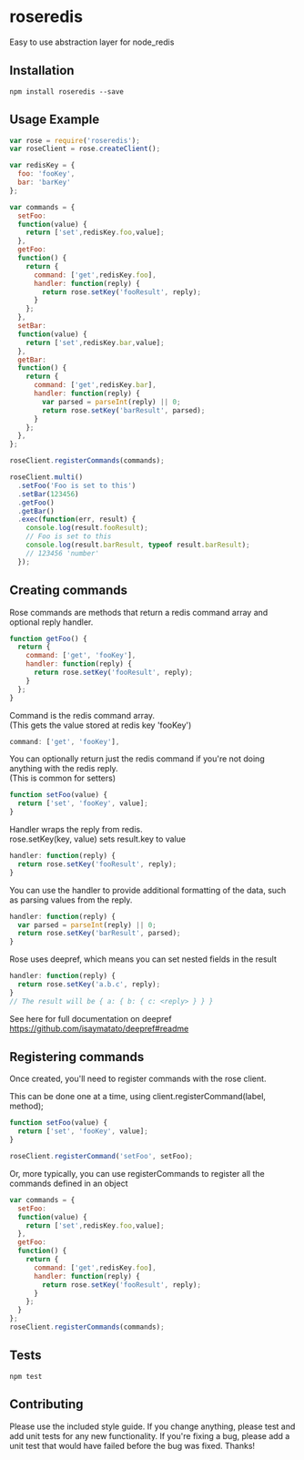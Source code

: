 roseredis
=========

Easy to use abstraction layer for node_redis

## Installation
  ```
  npm install roseredis --save
  ```

## Usage Example

  ```javascript
  var rose = require('roseredis');
  var roseClient = rose.createClient();

  var redisKey = {
    foo: 'fooKey',
    bar: 'barKey'
  };

  var commands = {
    setFoo:
    function(value) {
      return ['set',redisKey.foo,value];
    },
    getFoo:
    function() {
      return {
        command: ['get',redisKey.foo],
        handler: function(reply) {
          return rose.setKey('fooResult', reply);
        }
      };
    },
    setBar:
    function(value) {
      return ['set',redisKey.bar,value];
    },
    getBar:
    function() {
      return {
        command: ['get',redisKey.bar],
        handler: function(reply) {
          var parsed = parseInt(reply) || 0;
          return rose.setKey('barResult', parsed);
        }
      };
    },
  };

  roseClient.registerCommands(commands);

  roseClient.multi()
    .setFoo('Foo is set to this')
    .setBar(123456)
    .getFoo()
    .getBar()
    .exec(function(err, result) {
      console.log(result.fooResult);
      // Foo is set to this
      console.log(result.barResult, typeof result.barResult);
      // 123456 'number'
    });

  ```
## Creating commands

Rose commands are methods that return a redis command array and optional reply handler.

```javascript
function getFoo() {
  return {
    command: ['get', 'fooKey'],
    handler: function(reply) {
      return rose.setKey('fooResult', reply);
    }
  };
}
```
Command is the redis command array.  
(This gets the value stored at redis key 'fooKey')
```javascript
command: ['get', 'fooKey'],
```

You can optionally return just the redis command if you're not doing anything with the redis reply.  
(This is common for setters)
```javascript
function setFoo(value) {
  return ['set', 'fooKey', value];
}
```

Handler wraps the reply from redis.  
rose.setKey(key, value) sets result.key to value
```javascript
handler: function(reply) {
  return rose.setKey('fooResult', reply);
}
```

You can use the handler to provide additional formatting of the data, such as parsing values from the reply.
```javascript
handler: function(reply) {
  var parsed = parseInt(reply) || 0;
  return rose.setKey('barResult', parsed);
}
```

Rose uses deepref, which means you can set nested fields in the result
```javascript
handler: function(reply) {
  return rose.setKey('a.b.c', reply);
}
// The result will be { a: { b: { c: <reply> } } }
```
See here for full documentation on deepref  
https://github.com/isaymatato/deepref#readme


## Registering commands
Once created, you'll need to register commands with the rose client.

This can be done one at a time, using client.registerCommand(label, method);
```javascript
function setFoo(value) {
  return ['set', 'fooKey', value];
}

roseClient.registerCommand('setFoo', setFoo);
```

Or, more typically, you can use registerCommands to register all the commands defined in an object
```javascript
var commands = {
  setFoo:
  function(value) {
    return ['set',redisKey.foo,value];
  },
  getFoo:
  function() {
    return {
      command: ['get',redisKey.foo],
      handler: function(reply) {
        return rose.setKey('fooResult', reply);
      }
    };
  }
};
roseClient.registerCommands(commands);
```

## Tests
  ```
  npm test
  ```

## Contributing

Please use the included style guide.  If you change anything, please test
and add unit tests for any new functionality.  If you're fixing a bug, please
add a unit test that would have failed before the bug was fixed.  Thanks!
